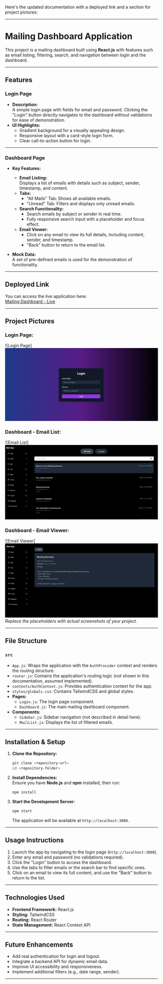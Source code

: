 Here's the updated documentation with a deployed link and a section for project pictures:  

---

# Mailing Dashboard Application  

This project is a mailing dashboard built using **React.js** with features such as email listing, filtering, search, and navigation between login and the dashboard.  

---

## Features  

### **Login Page**  
- **Description:**  
  A simple login page with fields for email and password. Clicking the "Login" button directly navigates to the dashboard without validations for ease of demonstration.  
- **UI Highlights:**  
  - Gradient background for a visually appealing design.  
  - Responsive layout with a card-style login form.  
  - Clear call-to-action button for login.  

---

### **Dashboard Page**  
- **Key Features:**  
  - **Email Listing:**  
    Displays a list of emails with details such as subject, sender, timestamp, and content.  
  - **Tabs:**  
    - "All Mails" Tab: Shows all available emails.  
    - "Unread" Tab: Filters and displays only unread emails.  
  - **Search Functionality:**  
    - Search emails by subject or sender in real time.  
    - Fully responsive search input with a placeholder and focus effect.  
  - **Email Viewer:**  
    - Click on any email to view its full details, including content, sender, and timestamp.  
    - "Back" button to return to the email list.  

- **Mock Data:**  
  A set of pre-defined emails is used for the demonstration of functionality.  

---

## Deployed Link  

You can access the live application here:  
[Mailing Dashboard - Live](https://mailing-dashboard-qsqcms71a-farazakhter660s-projects.vercel.app/)  

---

## Project Pictures  

### **Login Page:**  
![Login Page]  
![alt text](image.png)
### **Dashboard - Email List:**  
![Email List]
![alt text](image-1.png)
### **Dashboard - Email Viewer:**  
![Email Viewer]
![alt text](image-2.png)
_Replace the placeholders with actual screenshots of your project._

---

## File Structure  

### **`src`**  
- `App.js`: Wraps the application with the `AuthProvider` context and renders the routing structure.  
- `router.js`: Contains the application's routing logic (not shown in this documentation, assumed implemented).  
- `contexts/AuthContext.js`: Provides authentication context for the app.  
- `styles/globals.css`: Contains TailwindCSS and global styles.  
- **Pages:**  
  - `Login.js`: The login page component.  
  - `Dashboard.js`: The main mailing dashboard component.  
- **Components:**  
  - `Sidebar.js`: Sidebar navigation (not described in detail here).  
  - `MailList.js`: Displays the list of filtered emails.  

---

## Installation & Setup  

1. **Clone the Repository:**  
   ```bash  
   git clone <repository-url>  
   cd <repository-folder>  
   ```  

2. **Install Dependencies:**  
   Ensure you have **Node.js** and **npm** installed, then run:  
   ```bash  
   npm install  
   ```  

3. **Start the Development Server:**  
   ```bash  
   npm start  
   ```  
   The application will be available at `http://localhost:3000`.  

---

## Usage Instructions  

1. Launch the app by navigating to the login page (`http://localhost:3000`).  
2. Enter any email and password (no validations required).  
3. Click the "Login" button to access the dashboard.  
4. Use the tabs to filter emails or the search bar to find specific ones.  
5. Click on an email to view its full content, and use the "Back" button to return to the list.  

---

## Technologies Used  
- **Frontend Framework:** React.js  
- **Styling:** TailwindCSS  
- **Routing:** React Router  
- **State Management:** React Context API  

---

## Future Enhancements  
- Add real authentication for login and logout.  
- Integrate a backend API for dynamic email data.  
- Improve UI accessibility and responsiveness.  
- Implement additional filters (e.g., date range, sender).  

---